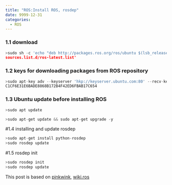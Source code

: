 ```yaml
---
title: "ROS:Install ROS, rosdep"
date: 9999-12-31
categories:
  - ROS
---
```



### 1.1 download
``` python
>sudo sh -c 'echo "deb http://packages.ros.org/ros/ubuntu $(lsb_release -sc) main" > /etc/apt/
sources.list.d/ros-latest.list'
```

### 1.2 keys for downloading packages from ROS repository
``` python
>sudo apt-key adv --keyserver 'hkp://keyserver.ubuntu.com:80' --recv-key
C1CF6E31E6BADE8868B172B4F42ED6FBAB17C654

```

### 1.3 Ubuntu update before installing ROS
``` python
>sudo apt update
```

``` python
>sudo apt-get update && sudo apt-get upgrade -y
```

#1.4 installing and update rosdep
``` python
>sudo apt-get install python-rosdep
>sudo rosdep update
```

#1.5 rosdep init
``` python
>sudo rosdep init
>sudo rosdep update
```
  
This post is based on [pinkwink](http://www.google.co.kr“구글”), [wiki.ros](http://wiki.ros.org/rosdep#INstalling_rosdep)
